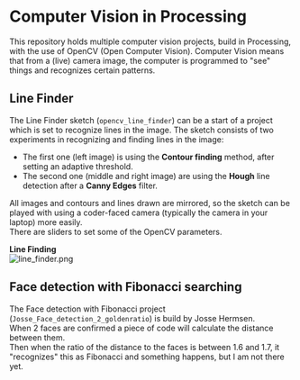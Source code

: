 # Computer Vision in Processing

This repository holds multiple computer vision projects, build in Processing, with the use of OpenCV (Open Computer Vision). Computer Vision means that from a (live) camera image, the computer is programmed to "see" things and recognizes certain patterns.

## Line Finder

The Line Finder sketch (`opencv_line_finder`) can be a start of a project which is set to recognize lines in the image. The sketch consists of two experiments in recognizing and finding lines in the image:

- The first one (left image) is using the **Contour finding** method, after setting an adaptive threshold.
- The second one (middle and right image) are using the **Hough** line detection after a **Canny Edges** filter.

All images and contours and lines drawn are mirrored, so the sketch can be played with using a coder-faced camera (typically the camera in your laptop) more easily.  
There are sliders to set some of the OpenCV parameters.

**Line Finding**  
![line_finder.png](https://github.com/ArtezGDA/computer-vision-recognition/blob/master/screenshots/line_finder.png)

## Face detection with Fibonacci searching

The Face detection with Fibonacci project (`Josse_Face_detection_2_goldenratio`) is build by Josse Hermsen.  
When 2 faces are confirmed a piece of code will calculate the distance between them.  
Then when the ratio of the distance to the faces is between 1.6 and 1.7, it "recognizes" this as Fibonacci and something happens, but I am not there yet.
